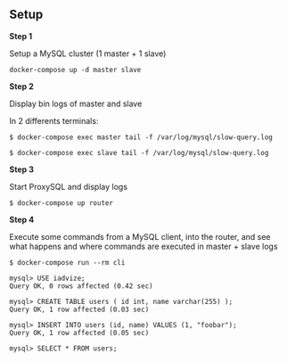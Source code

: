 
Setup
--

**Step 1**

Setup a MySQL cluster (1 master + 1 slave)

```
docker-compose up -d master slave
```

**Step 2**

Display bin logs of master and slave

In 2 differents terminals:

```
$ docker-compose exec master tail -f /var/log/mysql/slow-query.log
```
```
$ docker-compose exec slave tail -f /var/log/mysql/slow-query.log
```

**Step 3**

Start ProxySQL and display logs

```
$ docker-compose up router
```

**Step 4**

Execute some commands from a MySQL client, into the router, and see what happens and where commands are executed in master + slave logs

```
$ docker-compose run --rm cli

mysql> USE iadvize;
Query OK, 0 rows affected (0.42 sec)

mysql> CREATE TABLE users ( id int, name varchar(255) );
Query OK, 1 row affected (0.03 sec)

mysql> INSERT INTO users (id, name) VALUES (1, "foobar");
Query OK, 1 row affected (0.05 sec)

mysql> SELECT * FROM users;
```

